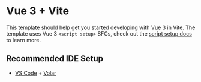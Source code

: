 # Vue 3 + Vite

This template should help get you started developing with Vue 3 in Vite. The
template uses Vue 3 `<script setup>` SFCs, check out the
[script setup docs](https://v3.vuejs.org/api/sfc-script-setup.html#sfc-script-setup)
to learn more.

## Recommended IDE Setup

-  [VS Code](https://code.visualstudio.com/) +
   [Volar](https://marketplace.visualstudio.com/items?itemName=johnsoncodehk.volar)
